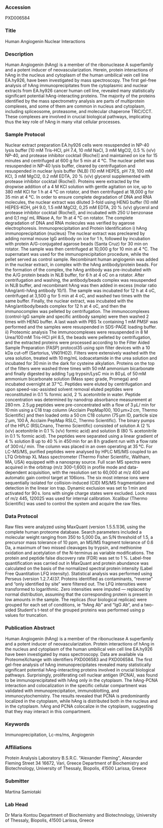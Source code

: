 ### Accession
PXD006584

### Title
Human Angiogenin Nuclear Interactions

### Description
Human Angiogenin (hAng) is a member of the ribonuclease A superfamily and a potent inducer of neovascularization. Herein, protein interactions of hAng in the nucleus and cytoplasm of the human umbilical vein cell line EA.hy926, have been investigated by mass spectroscopy. The first gel-free analysis of hAng immunoprecipitates from the cytoplasmic and nuclear extracts from EA.hy926 cancer human cell line, revealed many statistically significant potential hAng-interacting proteins. The majority of the proteins identified by the mass spectrometry analysis are parts of multiprotein complexes, and some of them are common in nucleus and cytoplasm, including spliceosome, proteasome, and molecular chaperone TRiC/CCT. These complexes are involved in crucial biological pathways, implicating thus the key role of hAng in many vital cellular processes.

### Sample Protocol
Nuclear extract preparation EA.hy926 cells were resuspended in NP-40 lysis buffer [10 mM Tris-HCl, pH 7.4, 10 mM NaCl, 3 mM MgCl2, 0.5 % (v/v) NP-40, and protease inhibitor cocktail (Roche)] and maintained on ice for 15 minutes and centrifuged at 600 g for 5 min at 4 °C. The nuclear pellet was resuspended in NP-40 lysis buffer, cleared by centrifugation and resuspended in nuclear lysis buffer (NLB) (10 mM HEPES, pH 7.9, 100 mM KCl, 3 mM MgCl2, 0.2 mM EDTA, 20 % (v/v) glycerol supplemented with protease inhibitor cocktail (Roche)). Proteins were extracted by the dropwise addition of a 4 M KCl solution with gentle agitation on ice, up to 380 mM KCl for 1 h at 4 °C on rotator, and then centrifuged at 18,000 g for 35 min at 4 °C. In order to ensure complete degradation of DNA and RNA molecules, the nuclear extract was diluted 3-fold using HENG buffer (10 mM HEPES-KOH, pH 9.0, 1.5 mM MgCl2, 0,25 mM EDTA, 20 % (v/v) glycerol and protease inhibitor cocktail (Roche)), and incubated with 250 U benzonase and 0,1 mg/ mL RNase A, for 1h at 4 °C on rotator. The complete degradation of DNA and RNA molecules was verified by agarose electrophoresis.  Immunoprecipitation and Protein Identification i) hAng immunoprecipitation (nucleus) The nuclear extract was precleared by adding normal mouse IgG antibody on ice for 1 h, followed by incubation with protein A/G-conjugated agarose beads (Santa Cruz) for 30 min on rotator. The sample was then centrifuged at 10,000 g for 10 min at 4 °C. The supernatant was used for the immunoprecipitation procedure, while the pellet served as control sample. Recombinant human angiogenin was added in the nuclear extract, in complex with the hAng antibody/protein beads. For the formation of the complex, the hAng antibody was pre-incubated with the A/G protein beads in NLB buffer, for 6 h at 4 oC on a rotator. After centrifugation and washing, the antibody/beads complex was resuspended in NLB buffer, and recombinant hAng was then added in excess (molar ratio hAng/anti-hAng antibody 10/1). The sample was incubated for 12 h at 4 oC, centrifuged at 3,500 g for 5 min at 4 oC, and washed two times with the same buffer.  Finally, the nuclear extract, was incubated with the hAng/antibody/beads complex for 12 h at 4 oC, and then the immunocomplex was pelleted by centrifugation. The immunocomplexes (control-IgG sample and specific antibody sample) were then washed 2 times with HENG buffer. A last wash with PBS 1x containing 1 mM PMSF was performed and the samples were resuspended in SDS-PAGE loading buffer. ii) Proteomic analysis The immunocomplexes were resuspended in 8 M Urea/100 mM Tris-HCl pH 8.5, the beads were pelleted by centrifugation, and the extracted proteins were processed according to the Filter Aided Sample Preparation (FASP) protocol35 using spin filter devices with a 10 kDa cut-off (Sartorius, VN01H02). Filters were extensively washed with the urea solution, treated with 10 mg/mL iodoacetamide in the urea solution and incubated for 30 min in the dark for cysteine alkylation. Proteins on the top of the filters were washed three times with 50 mM ammonium bicarbonate and finally digested by adding 1 μg trypsin/LysC mix in 80 μL of 50 mM ammonium bicarbonate solution (Mass spec grade, Promega) and incubated overnight at 37 °C. Peptides were eluted by centrifugation and upon speed-vac-assisted solvent removal eluted peptides were reconstituted in 0.1 % formic acid, 2 % acetonitrile in water. Peptide concentration was determined by nanodrop absorbance measurement at 280 nm. 2.5 μg peptides were pre-concentrated with a flow of 3 μL/ min for 10 min using a C18 trap column (Acclaim PepMap100, 100 μm×2 cm, Thermo Scientific) and then loaded onto a 50 cm C18 column (75 μm ID, particle size 2 μm, 100 Å, Acclaim PepMap RSLC, Thermo Scientific). The binary pumps of the HPLC (RSLCnano, Thermo Scientific) consisted of solution A (2 % (v/v) acetonitrile in 0.1 % (v/v) formic acid) and solution B (80 % acetonitrile in 0.1 % formic acid). The peptides were separated using a linear gradient of 4 % solution B up to 40 % in 450 min for an 8 h gradient run with a flow rate of 300 nL/ min. The column was placed in an oven operating at 35 °C. For LC-MS/MS, purified peptides were analysed by HPLC MS/MS coupled to an LTQ Orbitrap XL Mass spectrometer (Thermo Fisher Scientific, Waltham, MA, USA) equipped with a nanospray source. Full scan MS spectra were acquired in the orbitrap (m/z 300–1,600) in profile mode and data-dependent acquisition, with the resolution set to 60,000 at m/z 400 and automatic gain control target at 106ions. The six most intense ions were sequentially isolated for collision-induced (CID) MS/MS fragmentation and detection in the linear ion trap. Dynamic exclusion was set to 1 min and activated for 90 s. Ions with single charge states were excluded. Lock mass of m/z 445, 120025 was used for internal calibration. Xcalibur (Thermo Scientific) was used to control the system and acquire the raw files.

### Data Protocol
Raw files were analyzed using MaxQuant (version 1.5.5.1)36, using the complete human proteome database. Search parameters included a molecular weight ranging from 350 to 5,000 Da, an S/N threshold of 1.5, a precursor mass tolerance of 10 ppm, an MS/MS fragment tolerance of 0.6 Da, a maximum of two missed cleavages by trypsin, and methionine oxidation and acetylation of the N-terminus as variable modifications. The protein and peptide false discovery rate (FDR) was set to 1 %. Label-free quantification was carried out in MaxQuant and protein abundance was calculated on the basis of the normalized spectral protein intensity (Label Free Quantitation LFQ intensity). Statistical analysis was performed using Perseus (version 1.2.7.4)37. Proteins identified as contaminants, “reverse” and “only identified by site” were filtered out. The LFQ intensities were transformed to logarithmic. Zero intensities were imputed — replaced by normal distribution, assuming that the corresponding protein is present in low amounts in the sample. The replicas (four biological replicas) were grouped for each set of conditions, ie “hAng Ab” and “IgG Ab”, and a two-sided Student's t-test of the grouped proteins was performed using p values for truncation.

### Publication Abstract
Human Angiogenin (hAng) is a member of the ribonuclease A superfamily and a potent inducer of neovascularization. Protein interactions of hAng in the nucleus and cytoplasm of the human umbilical vein cell line EA.hy926 have been investigated by mass spectroscopy. Data are available via ProteomeXchange with identifiers PXD006583 and PXD006584. The first gel-free analysis of hAng immunoprecipitates revealed many statistically significant potential hAng-interacting proteins involved in crucial biological pathways. Surprisingly, proliferating cell nuclear antigen (PCNA), was found to be immunoprecipitated with hAng only in the cytoplasm. The hAng-PCNA interaction and colocalization in the specific cellular compartment was validated with immunoprecipitation, immunoblotting, and immunocytochemistry. The results revealed that PCNA is predominantly localized in the cytoplasm, while hAng is distributed both in the nucleus and in the cytoplasm. hAng and PCNA colocalize in the cytoplasm, suggesting that they may interact in this compartment.

### Keywords
Immunoprecipitation, Lc-ms/ms, Angiogenin

### Affiliations
Protein Analysis Laboratory
B.S.R.C. "Alexander Fleming",
Alexander Fleming Street 34
16672, Vari,
Greece
Department of Biochemistry and Biotechnology,  University of Thessaly, Biopolis, 41500 Larissa, Greece

### Submitter
Martina Samiotaki

### Lab Head
Dr Maria Kontou
Department of Biochemistry and Biotechnology,  University of Thessaly, Biopolis, 41500 Larissa, Greece


